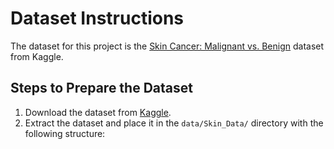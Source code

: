 # Dataset Instructions

The dataset for this project is the [Skin Cancer: Malignant vs. Benign](https://www.kaggle.com/datasets/fanconic/skin-cancer-malignant-vs-benign) dataset from Kaggle.

## Steps to Prepare the Dataset
1. Download the dataset from [Kaggle](https://www.kaggle.com/datasets/fanconic/skin-cancer-malignant-vs-benign).
2. Extract the dataset and place it in the `data/Skin_Data/` directory with the following structure:
